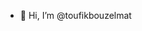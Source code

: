 - 👋 Hi, I’m @toufikbouzelmat


<!---
toufikbouzelmat/toufikbouzelmat is a ✨ special ✨ repository because its `README.md` (this file) appears on your GitHub profile.
You can click the Preview link to take a look at your changes.
--->
